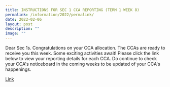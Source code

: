 ```yaml
---
title: INSTRUCTIONS FOR SEC 1 CCA REPORTING (TERM 1 WEEK 8)
permalink: /information/2022/permalink/
date: 2022-02-06
layout: post
description: ""
image: ""
---
```

Dear Sec 1s. Congratulations on your CCA allocation. The CCAs are ready to receive you this week. Some exciting activities await! Please click the link below to view your reporting details for each CCA. Do continue to check your CCA's noticeboard in the coming weeks to be updated of your CCA's happenings.

[Link](https://drive.google.com/file/d/1x2kx4aO7M8QwB8pQdnZCTwUeVyyN4jF4/view?usp=share_link)